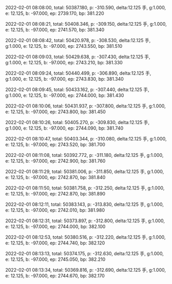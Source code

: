 2022-02-01 08:08:00, total: 50387.180, p: -310.590, delta:12.125 手, g:1.000, e: 12.125, b: -97.000, ep: 2739.170, bp: 381.220

2022-02-01 08:08:21, total: 50408.346, p: -309.150, delta:12.125 手, g:1.000, e: 12.125, b: -97.000, ep: 2741.570, bp: 381.340

2022-02-01 08:08:42, total: 50420.978, p: -308.530, delta:12.125 手, g:1.000, e: 12.125, b: -97.000, ep: 2743.550, bp: 381.510

2022-02-01 08:09:03, total: 50429.638, p: -307.430, delta:12.125 手, g:1.000, e: 12.125, b: -97.000, ep: 2743.210, bp: 381.330

2022-02-01 08:09:24, total: 50440.499, p: -306.890, delta:12.125 手, g:1.000, e: 12.125, b: -97.000, ep: 2743.830, bp: 381.340

2022-02-01 08:09:45, total: 50433.162, p: -307.440, delta:12.125 手, g:1.000, e: 12.125, b: -97.000, ep: 2744.000, bp: 381.430

2022-02-01 08:10:06, total: 50431.937, p: -307.800, delta:12.125 手, g:1.000, e: 12.125, b: -97.000, ep: 2743.800, bp: 381.450

2022-02-01 08:10:26, total: 50405.270, p: -309.830, delta:12.125 手, g:1.000, e: 12.125, b: -97.000, ep: 2744.090, bp: 381.740

2022-02-01 08:10:47, total: 50403.344, p: -310.080, delta:12.125 手, g:1.000, e: 12.125, b: -97.000, ep: 2743.520, bp: 381.700

2022-02-01 08:11:08, total: 50392.772, p: -311.180, delta:12.125 手, g:1.000, e: 12.125, b: -97.000, ep: 2742.900, bp: 381.760

2022-02-01 08:11:29, total: 50381.006, p: -311.850, delta:12.125 手, g:1.000, e: 12.125, b: -97.000, ep: 2742.870, bp: 381.840

2022-02-01 08:11:50, total: 50381.758, p: -312.250, delta:12.125 手, g:1.000, e: 12.125, b: -97.000, ep: 2742.870, bp: 381.890

2022-02-01 08:12:11, total: 50383.143, p: -313.830, delta:12.125 手, g:1.000, e: 12.125, b: -97.000, ep: 2742.010, bp: 381.980

2022-02-01 08:12:31, total: 50373.897, p: -312.800, delta:12.125 手, g:1.000, e: 12.125, b: -97.000, ep: 2744.000, bp: 382.100

2022-02-01 08:12:53, total: 50380.516, p: -312.220, delta:12.125 手, g:1.000, e: 12.125, b: -97.000, ep: 2744.740, bp: 382.120

2022-02-01 08:13:13, total: 50374.175, p: -312.630, delta:12.125 手, g:1.000, e: 12.125, b: -97.000, ep: 2745.050, bp: 382.210

2022-02-01 08:13:34, total: 50369.816, p: -312.690, delta:12.125 手, g:1.000, e: 12.125, b: -97.000, ep: 2744.670, bp: 382.170